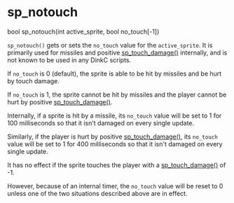 # sp_notouch

<Prototype>bool sp_notouch(int active_sprite, bool no_touch[-1])</Prototype>

`sp_notouch()` gets or sets the `no_touch` value for the `active_sprite`. It is primarily used for missiles and positive [sp_touch_damage()](./sp-touch-damage.md) internally, and is not known to be used in any DinkC scripts.

If `no_touch` is 0 (default), the sprite is able to be hit by missiles and be hurt by touch damage.

If `no_touch` is 1, the sprite cannot be hit by missiles and the player cannot be hurt by positive [sp_touch_damage()](./sp-touch-damage.md).

Internally, if a sprite is hit by a missile, its `no_touch` value will be set to 1 for 100 milliseconds so that it isn't damaged on every single update.

Similarly, if the player is hurt by positive [sp_touch_damage()](./sp-touch-damage.md), its `no_touch` value will be set to 1 for 400 milliseconds so that it isn't damaged on every single update.

It has no effect if the sprite touches the player with a [sp_touch_damage()](./sp-touch-damage.md) of -1.

However, because of an internal timer, the `no_touch` value will be reset to 0 unless one of the two situations described above are in effect.
